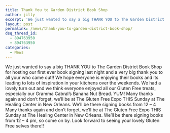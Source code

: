 ```yaml
---
title: Thank You to Garden District Book Shop
author: jilly
excerpt: 'We just wanted to say a big THANK YOU to The Garden District Book Shop for hosting our first ever book signing last night and a very big thank you to all your who came out!! We hope everyone is enjoying their books and its leading to lots of inspiration in your kitchens over the weekends. '
layout: post
permalink: /news/thank-you-to-garden-district-book-shop/
dsq_thread_id:
  - 894763950
  - 894763950
categories:
  - News
---
```

We just wanted to say a big THANK YOU to The Garden District Book Shop for hosting our first ever book signing last night and a very big thank you to all your who came out!! We hope everyone is enjoying their books and its leading to lots of inspiration in your kitchens over the weekends. We had a lovely turn out and we think everyone enjoyed all our Gluten Free treats, especially our Gramma Cabral&#8217;s Banana Nut Bread. YUM! Many thanks again and don&#8217;t forget, we&#8217;ll be at The Gluten Free Expo THIS Sunday at The Healing Center in New Orleans. We&#8217;ll be there signing books from 12 &#8211; 4 Many thanks again and don&#8217;t forget, we&#8217;ll be at The Gluten Free Expo THIS Sunday at The Healing Center in New Orleans. We&#8217;ll be there signing books from 12 &#8211; 4 pm, so come on by. Look forward to seeing your lovely Gluten Free selves there!!<figure>

<a href="http://lagassegirls.com/news/thank-you-to-garden-district-book-shop/attachment/img_0418/" rel="attachment wp-att-732"><img class="alignnone" src="/wp-content/uploads/2012/10/IMG_0418-300x225.jpg" alt="" /></a></figure> 

&nbsp;

&nbsp;

&nbsp;